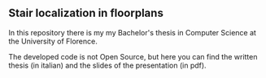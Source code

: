## Stair localization in floorplans
In this repository there is my my Bachelor's thesis in Computer Science at the University of Florence.

The developed code is not Open Source, but here you can find the written thesis (in italian) and the slides of the presentation (in pdf).
